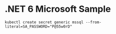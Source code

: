 # .NET 6 Microsoft Sample

```shell
kubectl create secret generic mssql --from-literal=SA_PASSWORD="P@55w0rD"
```
